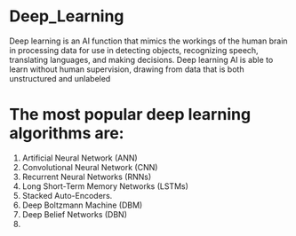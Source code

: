 # Deep_Learning

Deep learning is an AI function that mimics the workings of the human brain in processing data for use in detecting objects, recognizing speech, translating languages, and making decisions. Deep learning AI is able to learn without human supervision, drawing from data that is both unstructured and unlabeled

# The most popular deep learning algorithms are:
1. Artificial Neural Network (ANN)
2. Convolutional Neural Network (CNN)
3. Recurrent Neural Networks (RNNs)
4. Long Short-Term Memory Networks (LSTMs)
5. Stacked Auto-Encoders.
6. Deep Boltzmann Machine (DBM)
7. Deep Belief Networks (DBN)
8. 
